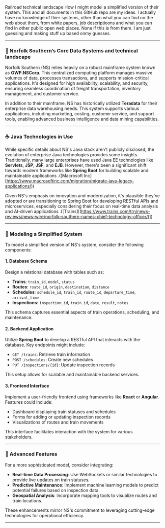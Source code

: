Railroad technical landscape
How I might model a simplified version of their system. This and all documents in this GitHub repo are my ideas. I actually have no knowledge of thier systems, other than what you can find on the web about them, from white papers, job descriptioons and what you can find in other public open web places. None if this is from them. I am just guessing and making stuff up based onmy guesses. 


---

### 🚂 Norfolk Southern’s Core Data Systems and technical landscape

Norfolk Southern (NS) relies heavily on a robust mainframe system known as **OWP.NSCorp**. This centralized computing platform manages massive volumes of data, processes transactions, and supports mission-critical applications. It's designed for high availability, scalability, and security, ensuring seamless coordination of freight transportation, inventory management, and customer service.

In addition to their mainframe, NS has historically utilized **Teradata** for their enterprise data warehousing needs. This system supports various applications, including marketing, costing, customer service, and support tools, enabling advanced business intelligence and data mining capabilities.

---

### ☕ Java Technologies in Use

While specific details about NS's Java stack aren't publicly disclosed, the evolution of enterprise Java technologies provides some insights. Traditionally, many large enterprises have used Java EE technologies like **Servlets**, **JSP**, **JSF**, and **EJB**. However, there's been a significant shift towards modern frameworks like **Spring Boot** for building scalable and maintainable applications .([Macrosoft Inc][https://www.macrosoftinc.com/migration/migrate-java-legacy-applications/))

Given NS's emphasis on innovation and modernization, it's plausible they've adopted or are transitioning to Spring Boot for developing RESTful APIs and microservices, especially considering their focus on real-time data analysis and AI-driven applications .([Trains][(https://www.trains.com/trn/news-reviews/news-wire/norfolk-southern-names-chief-technology-officer/)])

---

### 🧰 Modeling a Simplified System

To model a simplified version of NS's system, consider the following components:

#### 1. **Database Schema**

Design a relational database with tables such as:

* **Trains**: `train_id`, `model`, `status`
* **Routes**: `route_id`, `origin`, `destination`, `distance`
* **Schedules**: `schedule_id`, `train_id`, `route_id`, `departure_time`, `arrival_time`
* **Inspections**: `inspection_id`, `train_id`, `date`, `result`, `notes`

This schema captures essential aspects of train operations, scheduling, and maintenance.

#### 2. **Backend Application**

Utilize **Spring Boot** to develop a RESTful API that interacts with the database. Key endpoints might include:

* `GET /trains`: Retrieve train information
* `POST /schedules`: Create new schedules
* `PUT /inspections/{id}`: Update inspection records

This setup allows for scalable and maintainable backend services.

#### 3. **Frontend Interface**

Implement a user-friendly frontend using frameworks like **React** or **Angular**. Features could include:

* Dashboard displaying train statuses and schedules
* Forms for adding or updating inspection records
* Visualizations of routes and train movements

This interface facilitates interaction with the system for various stakeholders.

---

### 🧠 Advanced Features

For a more sophisticated model, consider integrating:

* **Real-time Data Processing**: Use WebSockets or similar technologies to provide live updates on train statuses.
* **Predictive Maintenance**: Implement machine learning models to predict potential failures based on inspection data.
* **Geospatial Analysis**: Incorporate mapping tools to visualize routes and train locations.

These enhancements mirror NS's commitment to leveraging cutting-edge technologies for operational efficiency.

---



[1]: https://www.tubetorial.com/unlocking-the-power-of-owp-nscorp-mainframe-a-comprehensive-guide-to-norfolk-southerns-mainframe-system/
[2]: https://assets.teradata.com/resourceCenter/downloads/CaseStudies/EB6598.pdf"
[3]: https://www.macrosoftinc.com/migration/migrate-java-legacy-applications/
[4]: https://www.trains.com/trn/news-reviews/news-wire/norfolk-southern-names-chief-technology-officer/
